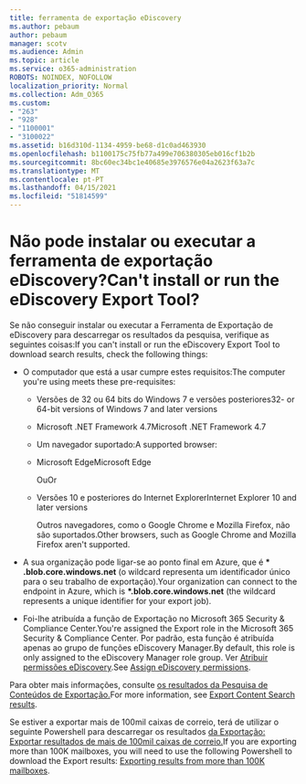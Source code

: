 ```yaml
---
title: ferramenta de exportação eDiscovery
ms.author: pebaum
author: pebaum
manager: scotv
ms.audience: Admin
ms.topic: article
ms.service: o365-administration
ROBOTS: NOINDEX, NOFOLLOW
localization_priority: Normal
ms.collection: Adm_O365
ms.custom:
- "263"
- "928"
- "1100001"
- "3100022"
ms.assetid: b16d310d-1134-4959-be68-d1c0ad463930
ms.openlocfilehash: b1100175c75fb77a499e706380305eb016cf1b2b
ms.sourcegitcommit: 8bc60ec34bc1e40685e3976576e04a2623f63a7c
ms.translationtype: MT
ms.contentlocale: pt-PT
ms.lasthandoff: 04/15/2021
ms.locfileid: "51814599"
---
```

# <a name="cant-install-or-run-the-ediscovery-export-tool"></a><span data-ttu-id="37f68-102">Não pode instalar ou executar a ferramenta de exportação eDiscovery?</span><span class="sxs-lookup"><span data-stu-id="37f68-102">Can't install or run the eDiscovery Export Tool?</span></span>

<span data-ttu-id="37f68-103">Se não conseguir instalar ou executar a Ferramenta de Exportação de eDiscovery para descarregar os resultados da pesquisa, verifique as seguintes coisas:</span><span class="sxs-lookup"><span data-stu-id="37f68-103">If you can't install or run the eDiscovery Export Tool to download search results, check the following things:</span></span>
  
- <span data-ttu-id="37f68-104">O computador que está a usar cumpre estes requisitos:</span><span class="sxs-lookup"><span data-stu-id="37f68-104">The computer you're using meets these pre-requisites:</span></span>

  - <span data-ttu-id="37f68-105">Versões de 32 ou 64 bits do Windows 7 e versões posteriores</span><span class="sxs-lookup"><span data-stu-id="37f68-105">32- or 64-bit versions of Windows 7 and later versions</span></span>

  - <span data-ttu-id="37f68-106">Microsoft .NET Framework 4.7</span><span class="sxs-lookup"><span data-stu-id="37f68-106">Microsoft .NET Framework 4.7</span></span>

  - <span data-ttu-id="37f68-107">Um navegador suportado:</span><span class="sxs-lookup"><span data-stu-id="37f68-107">A supported browser:</span></span>

  - <span data-ttu-id="37f68-108">Microsoft Edge</span><span class="sxs-lookup"><span data-stu-id="37f68-108">Microsoft Edge</span></span>

    <span data-ttu-id="37f68-109">Ou</span><span class="sxs-lookup"><span data-stu-id="37f68-109">Or</span></span>

  - <span data-ttu-id="37f68-110">Versões 10 e posteriores do Internet Explorer</span><span class="sxs-lookup"><span data-stu-id="37f68-110">Internet Explorer 10 and later versions</span></span>

    <span data-ttu-id="37f68-111">Outros navegadores, como o Google Chrome e Mozilla Firefox, não são suportados.</span><span class="sxs-lookup"><span data-stu-id="37f68-111">Other browsers, such as Google Chrome and Mozilla Firefox aren't supported.</span></span>

- <span data-ttu-id="37f68-112">A sua organização pode ligar-se ao ponto final em Azure, que é **\* .blob.core.windows.net** (o wildcard representa um identificador único para o seu trabalho de exportação).</span><span class="sxs-lookup"><span data-stu-id="37f68-112">Your organization can connect to the endpoint in Azure, which is **\*.blob.core.windows.net** (the wildcard represents a unique identifier for your export job).</span></span>

- <span data-ttu-id="37f68-113">Foi-lhe atribuída a função de Exportação no Microsoft 365 Security &amp; Compliance Center.</span><span class="sxs-lookup"><span data-stu-id="37f68-113">You're assigned the Export role in the Microsoft 365 Security &amp; Compliance Center.</span></span> <span data-ttu-id="37f68-114">Por padrão, esta função é atribuída apenas ao grupo de funções eDiscovery Manager.</span><span class="sxs-lookup"><span data-stu-id="37f68-114">By default, this role is only assigned to the eDiscovery Manager role group.</span></span> <span data-ttu-id="37f68-115">Ver [Atribuir permissões eDiscovery](https://docs.microsoft.com/microsoft-365/compliance/assign-ediscovery-permissions).</span><span class="sxs-lookup"><span data-stu-id="37f68-115">See [Assign eDiscovery permissions](https://docs.microsoft.com/microsoft-365/compliance/assign-ediscovery-permissions).</span></span>

<span data-ttu-id="37f68-116">Para obter mais informações, consulte [os resultados da Pesquisa de Conteúdos de Exportação.](https://docs.microsoft.com/microsoft-365/compliance/export-search-results)</span><span class="sxs-lookup"><span data-stu-id="37f68-116">For more information, see [Export Content Search results](https://docs.microsoft.com/microsoft-365/compliance/export-search-results).</span></span>

<span data-ttu-id="37f68-117">Se estiver a exportar mais de 100mil caixas de correio, terá de utilizar o seguinte Powershell para descarregar os resultados [da Exportação: Exportar resultados de mais de 100mil caixas de correio.](https://docs.microsoft.com/microsoft-365/compliance/export-search-results?view=o365-worldwide%23exporting-results-from-more-than-100000-mailboxes)</span><span class="sxs-lookup"><span data-stu-id="37f68-117">If you are exporting more than 100K mailboxes, you will need to use the following Powershell to download the Export results:  [Exporting results from more than 100K mailboxes](https://docs.microsoft.com/microsoft-365/compliance/export-search-results?view=o365-worldwide%23exporting-results-from-more-than-100000-mailboxes).</span></span>